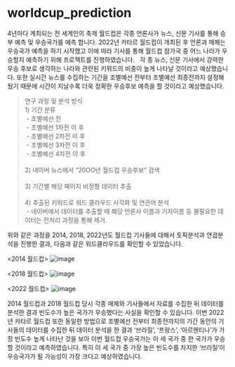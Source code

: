 # worldcup_prediction

4년마다 계최되는 전 세계인의 축제 월드컵은 각종 언론사가 뉴스, 신문 기사를 통해 승부 예측 및 우승국가를 예측 합니다. 
2022년 카타르 월드컵이 개최된 후 언론과 매체는 우승국가 예측을 하기 시작했고 이에 따라 기사를 통해 월드컵 참가국 중 어느 나라가 우승할지 예측하기 위해 프로젝트를 진행하였습니다.
 
각 종 뉴스, 신문 기사에서 강력한 우승 후보로 생각하는 나라와 관련된 키워드의 비중이 높게 나타날 것이라고 예상했습니다. 
또한 실시간 뉴스를 수집하는 기간을 조별예선 전부터 조별예선 최종전까지 설정해뒀기 때문에 시간이 지날수록 더욱 정확한 우승후보 예측을 할 것이라고 예상했습니다.
 
> 연구 과정 및 분석 방식
 
><br>1) 기간 분류
  <br> - 조별예선 전
  <br> - 조별예선 1차전 이 후
  <br> - 조별예선 2차전 이 후
  <br> - 조별예선 3차전 이 후
  <br> - 조별예선 4차전 이 후
  <br> 
><br>2) 네이버 뉴스에서 “20OO년 월드컵 우승후보” 검색
 <br> 
><br>3) 기간별 해당 페이지 비정형 데이터 추출
 <br> 
><br>4) 추출된 키워드로 워드 클라우드 시각화 및 연관어 분석
 <br> - 네이버에서 데이터를 추출할 때 해당 언론사 이름과 기자이름 등 불필요한 데이터는 전처리 과정을 통해 제거.

위와 같은 과정을 2014, 2018, 2022년도 월드컵 기사들에 대해서 토픽분석과 연괍분석을 진행한 결과, 다음과 같은 워드클라우드를 확인할 수 있었습니다. 

<2014 월드컵>
![image](https://github.com/Shoon9/Worldcup_prediction/assets/120291668/537cf528-db02-46c0-88b5-c0c565da17b9)

<2018 월드컵>
![image](https://github.com/Shoon9/Worldcup_prediction/assets/120291668/8f89e498-056a-46ea-a101-57bcafcb4c74)

<2022 월드컵>
![image](https://github.com/Shoon9/Worldcup_prediction/assets/120291668/dbb95e1f-8819-4883-abdc-9f51fd8e13c5)

2014 월드컵과 2018 월드컵 당시 각종 매체와 기사들에서 자료를 수집한 뒤 데이터를 분석한 결과 빈도수가 높은 국가가 우승했다는 사실을 확인할 수 있습니다. 
이번 2022년 카타르 월드컵 또한 동일한 방법으로 조별예선 전부터 최종전까지의 기간 동안의 기사들의 데이터를 수집한 뒤 데이터 분석을 한 결과 ‘브라질’, ‘프랑스’, ‘아르헨티나’가 가장 빈도수 높게 나타난 것을 보아 이번 월드컵 우승국가는 이 세 국가 중 한 국가가 우승할 것이라고 예측하였습니다. 
특히 이 세 국가 중 가장 높은 빈도수를 차지한 ‘브라질’이 우승국가가 될 가능성이 가장 크다고 예상하였습니다.
